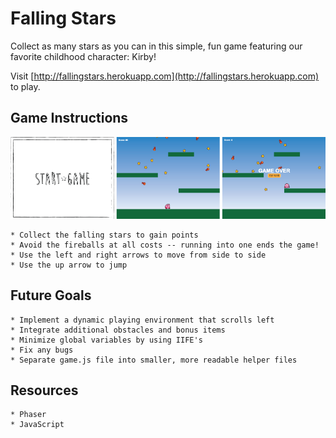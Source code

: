 # Falling Stars
Collect as many stars as you can in this simple, fun game featuring our favorite childhood character: Kirby!

Visit [http://fallingstars.herokuapp.com](http://fallingstars.herokuapp.com) to play.

## Game Instructions
![falling stars](/public/imgs/falling-stars.png)

```
* Collect the falling stars to gain points
* Avoid the fireballs at all costs -- running into one ends the game!
* Use the left and right arrows to move from side to side
* Use the up arrow to jump
```

## Future Goals
```
* Implement a dynamic playing environment that scrolls left
* Integrate additional obstacles and bonus items
* Minimize global variables by using IIFE's
* Fix any bugs
* Separate game.js file into smaller, more readable helper files
```

## Resources
```
* Phaser
* JavaScript
```
